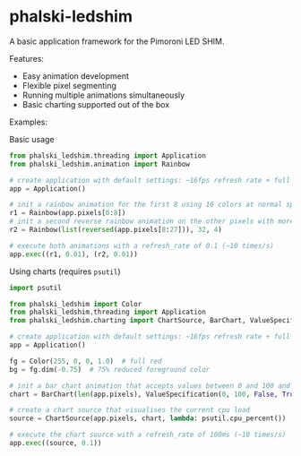 # phalski-ledshim

A basic application framework for the Pimoroni LED SHIM.

Features:

* Easy animation development
* Flexible pixel segmenting
* Running multiple animations simultaneously
* Basic charting supported out of the box

Examples:

Basic usage
```python
from phalski_ledshim.threading import Application
from phalski_ledshim.animation import Rainbow

# create application with default settings: ~16fps refresh rate + full brightness
app = Application()

# init a rainbow animation for the first 8 using 16 colors at normal speed
r1 = Rainbow(app.pixels[0:8])
# init a second reverse rainbow animation on the other pixels with more colors and a faster speed
r2 = Rainbow(list(reversed(app.pixels[8:27])), 32, 4)

# execute both animations with a refresh_rate of 0.1 (~10 times/s)
app.exec((r1, 0.01), (r2, 0.01))
```

Using charts (requires `psutil`)
```python
import psutil

from phalski_ledshim import Color
from phalski_ledshim.threading import Application
from phalski_ledshim.charting import ChartSource, BarChart, ValueSpecification

# create application with default settings: ~16fps refresh rate + full brightness
app = Application()

fg = Color(255, 0, 0, 1.0)  # full red
bg = fg.dim(-0.75)  # 75% reduced foreground color

# init a bar chart animation that accepts values between 0 and 100 and uses the above colors
chart = BarChart(len(app.pixels), ValueSpecification(0, 100, False, True), fg, bg)

# create a chart source that visualises the current cpu load
source = ChartSource(app.pixels, chart, lambda: psutil.cpu_percent())

# execute the chart source with a refresh_rate of 100ms (~10 times/s)
app.exec((source, 0.1))

```